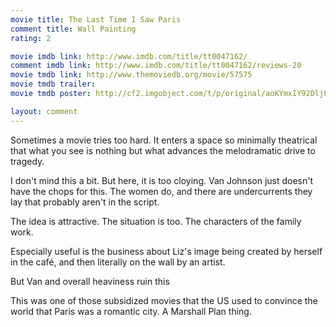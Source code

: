```yaml
---
movie title: The Last Time I Saw Paris
comment title: Wall Painting
rating: 2

movie imdb link: http://www.imdb.com/title/tt0047162/
comment imdb link: http://www.imdb.com/title/tt0047162/reviews-20
movie tmdb link: http://www.themoviedb.org/movie/57575
movie tmdb trailer: 
movie tmdb poster: http://cf2.imgobject.com/t/p/original/aoKYmxIY92DljQs8P2IJrnjRHTQ.jpg

layout: comment
---
```


Sometimes a movie tries too hard. It enters a space so minimally theatrical that what you see is nothing but what advances the melodramatic drive to tragedy.

I don't mind this a bit. But here, it is too cloying. Van Johnson just doesn't have the chops for this. The women do, and there are undercurrents they lay that probably aren't in the script. 

The idea is attractive. The situation is too. The characters of the family work. 

Especially useful is the business about Liz's image being created by herself in the café, and then literally on the wall by an artist.

But Van and overall heaviness ruin this

This was one of those subsidized movies that the US used to convince the world that Paris was a romantic city. A Marshall Plan thing.